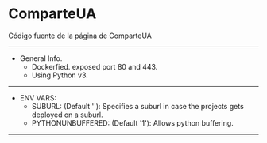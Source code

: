# ComparteUA
Código fuente de la página de ComparteUA


----------------------------------------
- General Info.
  - Dockerfied. exposed port 80 and 443.
  - Using Python v3.
-----------------------------
- ENV VARS:
  - SUBURL: (Default ''): Specifies a suburl in case the projects gets deployed on a suburl.
  - PYTHONUNBUFFERED: (Default '1'): Allows python buffering.
--------------------------------------
